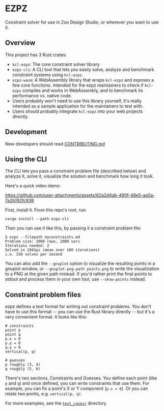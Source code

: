 # EZPZ

Constraint solver for use in Zoo Design Studio, or wherever you want to use it.

## Overview

This project has 3 Rust crates:

 - `kcl-ezpz`: The core constraint solver library
 - `ezpz-cli`: A CLI tool that lets you easily solve, analyze and benchmark constraint systems using `kcl-ezpz`.
 - `ezpz-wasm`: A WebAssembly library that wraps `kcl-ezpz` and exposes a few core functions. Intended for the ezpz maintainers to check if `kcl-ezpz` compiles and works in WebAssembly, and to benchmark its performance vs. native code.
  - Users probably won't need to use this library yourself, it's really intended as a sample application for the maintainers to test with.
  - Users should probably integrate `kcl-ezpz` into your web projects directly.

## Development

New developers should read [CONTRIBUTING.md](https://github.com/KittyCAD/ezpz/blob/main/CONTRIBUTING.md)

## Using the CLI

The CLI lets you pass a constraint problem file (described below) and analyze it, solve it, visualize the solution and benchmark how long it took.

Here's a quick video demo:

https://github.com/user-attachments/assets/62a2d4ab-490f-48e5-aa0a-7a2b192fc938

First, install it. From this repo's root, run:

```
cargo install --path ezpz-cli
```

Then you can use it like this, by passing it a constraint problem file:

```
$ ezpz --filepath myconstraints.md
Problem size: 2000 rows, 2000 vars
Iterations needed: 2
Solved in 2943μs (mean over 100 iterations)
i.e. 339 solves per second
```

You can also add the `--gnuplot` option to visualize the resulting points in a gnuplot window, or `--gnuplot-png-path points.png` to write the visualization to a PNG at the given path instead. If you'd rather print the final points to stdout and process them in your own tool, use `--show-points` instead.


## Constraint problem files

ezpz defines a text format for writing out constraint problems. You don't have to use this format -- you can use the Rust library directly -- but it's a very convenient format. It looks like this:

```
# constraints
point p
point q
p.x = 0
p.y = 0
q.y = 0
vertical(p, q)

# guesses
p roughly (3, 4)
q roughly (5, 6)
```

There's two sections, Constraints and Guesses. You define each point (like `p` and `q`) and once defined, you can write constraints that use them. For example, you can fix a point's X or Y component (`p.x = 0`). Or you can relate two points, e.g. `vertical(p, q)`.

For more examples, see the [`test_cases/`](https://github.com/KittyCAD/ezpz/tree/main/test_cases) directory.

